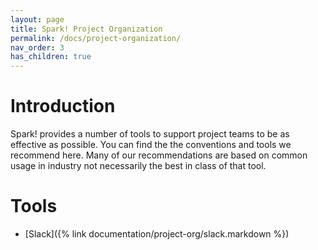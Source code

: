 ```yaml
---
layout: page
title: Spark! Project Organization
permalink: /docs/project-organization/
nav_order: 3
has_children: true
---
```

# Introduction
Spark! provides a number of tools to support project teams to be as effective as possible. You can find the the conventions and tools we recommend here. Many of our recommendations are based on common usage in industry not necessarily the best in class of that tool.

# Tools

- [Slack]({% link documentation/project-org/slack.markdown %})

